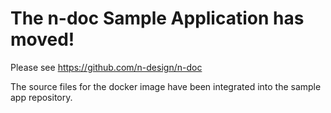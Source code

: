 # The n-doc Sample Application has moved! 
Please see https://github.com/n-design/n-doc

The source files for the docker image have been integrated into the sample app repository.
